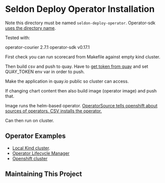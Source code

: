 # Seldon Deploy Operator Installation

Note this directory must be named `seldon-deploy-operator`. Operator-sdk [uses the directory name](https://github.com/operator-framework/operator-sdk/issues/2333).

Tested with: 

operator-courier 2.7.1
operator-sdk v0.17.1

First check you can run scorecard from Makefile against empty kind cluster.

Then build csv and push to quay. Have to [get token from quay](https://github.com/operator-framework/community-operators/blob/master/docs/testing-operators.md#quay-login) and set QUAY_TOKEN env var in order to push.

Make the application in quay.io public so cluster can access.

If changing chart content then also build image (operator image) and push that.

Image runs the helm-based operator. [OperatorSource tells openshift about sources of operators. CSV installs the operator.](https://github.com/tmckayus/olm-testing-example)

Can then run on cluster.

## Operator Examples

 * [Local Kind cluster](docs/samples/operator/local/README.md).
 * [Operator Lifecycle Manager](docs/samples/operator/olm/README.md)
 * [Openshift cluster](docs/samples/operator/openshift/README.md)

## Maintaining This Project

